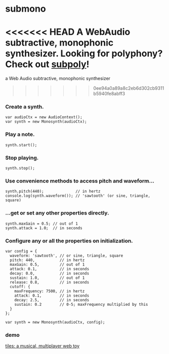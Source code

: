 # submono
<<<<<<< HEAD
A WebAudio subtractive, monophonic synthesizer. Looking for polyphony? Check out [subpoly](https://github.com/okaybenji/subpoly)!
=======
a Web Audio subtractive, monophonic synthesizer
>>>>>>> 0ee94a0a89a8c2eb6d302cb9311b5940fe8abff3

### Create a synth.
```
var audioCtx = new AudioContext();
var synth = new Monosynth(audioCtx);
```

### Play a note.
`synth.start();`

### Stop playing.
`synth.stop();`

### Use convenience methods to access pitch and waveform...
```
synth.pitch(440);              // in hertz
console.log(synth.waveform()); // 'sawtooth' (or sine, triangle, square)
```

### ...get or set any other properties directly.
```
synth.maxGain = 0.5; // out of 1
synth.attack = 1.0;  // in seconds
```

### Configure any or all the properties on initialization.
```
var config = {
  waveform: 'sawtooth', // or sine, triangle, square
  pitch: 440,           // in hertz
  maxGain: 0.5,         // out of 1
  attack: 0.1,          // in seconds
  decay: 0.0,           // in seconds
  sustain: 1.0,         // out of 1
  release: 0.8,         // in seconds
  cutoff: {
    maxFrequency: 7500, // in hertz
    attack: 0.1,        // in seconds
    decay: 2.5,         // in seconds
    sustain: 0.2        // 0-5; maxFrequency multiplied by this
  }
};

var synth = new Monosynth(audioCtx, config);
```

### demo
[tiles: a musical, multiplayer web toy](http://okaybenji.github.io/tiles-client/)
